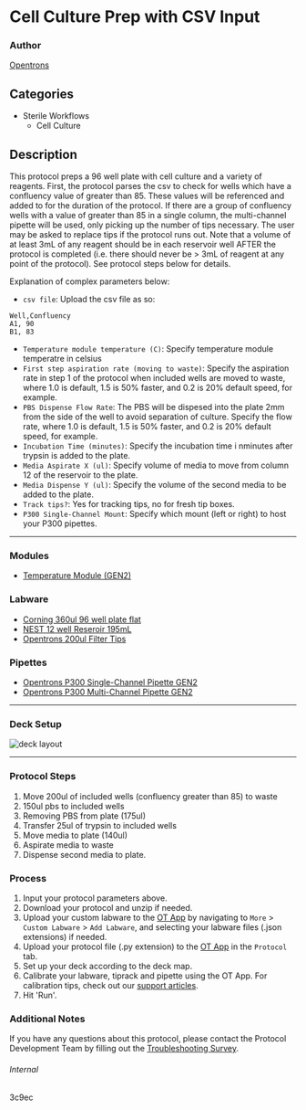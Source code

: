# Cell Culture Prep with CSV Input

### Author
[Opentrons](https://opentrons.com/)



## Categories
* Sterile Workflows
	* Cell Culture

## Description
This protocol preps a 96 well plate with cell culture and a variety of reagents. First, the protocol parses the csv to check for wells which have a confluency value of greater than 85. These values will be referenced and added to for the duration of the protocol. If there are a group of confluency wells with a value of greater than 85 in a single column, the multi-channel pipette will be used, only picking up the number of tips necessary. The user may be asked to replace tips if the protocol runs out. Note that a volume of at least 3mL of any reagent should be in each reservoir well AFTER the protocol is completed (i.e. there should never be > 3mL of reagent at any point of the protocol). See protocol steps below for details.

Explanation of complex parameters below:
* `csv file`: Upload the csv file as so:
```
Well,Confluency
A1, 90
B1, 83
```
* `Temperature module temperature (C)`: Specify temperature module temperatre in celsius
* `First step aspiration rate (moving to waste)`: Specify the aspiration rate in step 1 of the protocol when included wells are moved to waste, where 1.0 is default, 1.5 is 50% faster, and 0.2 is 20% default speed, for example.
* `PBS Dispense Flow Rate`: The PBS will be dispesed into the plate 2mm from the side of the well to avoid separation of culture. Specify the flow rate, where 1.0 is default, 1.5 is 50% faster, and 0.2 is 20% default speed, for example.
* `Incubation Time (minutes)`: Specify the incubation time i nminutes after trypsin is added to the plate.
* `Media Aspirate X (ul)`: Specify volume of media to move from column 12 of the reservoir to the plate.
* `Media Dispense Y (ul)`: Specify the volume of the second media to be added to the plate.
* `Track tips?`: Yes for tracking tips, no for fresh tip boxes.
*  `P300 Single-Channel Mount`: Specify which mount (left or right) to host your P300 pipettes.

---

### Modules
* [Temperature Module (GEN2)](https://shop.opentrons.com/collections/hardware-modules/products/tempdeck)

### Labware
* [Corning 360ul 96 well plate flat](https://labware.opentrons.com/corning_96_wellplate_360ul_flat?category=wellPlate)
* [NEST 12 well Reseroir 195mL](https://shop.opentrons.com/verified-labware/well-reservoirs/)
* [Opentrons 200ul Filter Tips](https://shop.opentrons.com/universal-filter-tips/)


### Pipettes
* [Opentrons P300 Single-Channel Pipette GEN2](https://shop.opentrons.com/pipettes/)
* [Opentrons P300 Multi-Channel Pipette GEN2](https://shop.opentrons.com/pipettes/)


---

### Deck Setup
![deck layout](https://opentrons-protocol-library-website.s3.amazonaws.com/custom-README-images/3c9aec/Screen+Shot+2022-01-20+at+10.56.28+AM.png)


---

### Protocol Steps
1. Move 200ul of included wells (confluency greater than 85) to waste
2. 150ul pbs to included wells
3. Removing PBS from plate (175ul)
4. Transfer 25ul of trypsin to included wells
5. Move media to plate (140ul)
6. Aspirate media to waste
7. Dispense second media to plate.

### Process
1. Input your protocol parameters above.
2. Download your protocol and unzip if needed.
3. Upload your custom labware to the [OT App](https://opentrons.com/ot-app) by navigating to `More` > `Custom Labware` > `Add Labware`, and selecting your labware files (.json extensions) if needed.
4. Upload your protocol file (.py extension) to the [OT App](https://opentrons.com/ot-app) in the `Protocol` tab.
5. Set up your deck according to the deck map.
6. Calibrate your labware, tiprack and pipette using the OT App. For calibration tips, check out our [support articles](https://support.opentrons.com/en/collections/1559720-guide-for-getting-started-with-the-ot-2).
7. Hit 'Run'.

### Additional Notes
If you have any questions about this protocol, please contact the Protocol Development Team by filling out the [Troubleshooting Survey](https://protocol-troubleshooting.paperform.co/).

###### Internal
3c9ec
